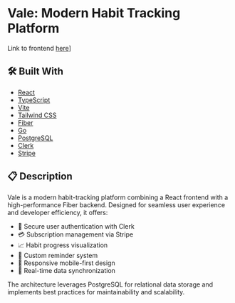 # Vale: Modern Habit Tracking Platform
Link to frontend [here](https://github.com/ci-dominguez/vale-react-typescript-frontend)]

## 🛠️ Built With

- [React](https://react.dev/)
- [TypeScript](https://www.typescriptlang.org/)
- [Vite](https://vitejs.dev/)
- [Tailwind CSS](https://tailwindcss.com/)
- [Fiber](https://gofiber.io/)
- [Go](https://go.dev/)
- [PostgreSQL](https://www.postgresql.org/)
- [Clerk](https://clerk.com/)
- [Stripe](https://stripe.com/)

## 📋 Description

Vale is a modern habit-tracking platform combining a React frontend with a high-performance Fiber backend. Designed for seamless user experience and developer efficiency, it offers:

- 🔐 Secure user authentication with Clerk
- 💳 Subscription management via Stripe
- 📈 Habit progress visualization
- 🔔 Custom reminder system
- 📱 Responsive mobile-first design
- 🔄 Real-time data synchronization

The architecture leverages PostgreSQL for relational data storage and implements best practices for maintainability and scalability.
